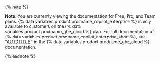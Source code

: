 {% note %}

**Note:** You are currently viewing the documentation for Free, Pro, and Team plans. {% data variables.product.prodname_copilot_enterprise %} is only available to customers on the {% data variables.product.prodname_ghe_cloud %} plan. For full documentation of {% data variables.product.prodname_copilot_enterprise_short %}, see "[AUTOTITLE](/enterprise-cloud@latest/copilot/github-copilot-enterprise)." in the {% data variables.product.prodname_ghe_cloud %} documentation.

{% endnote %}
